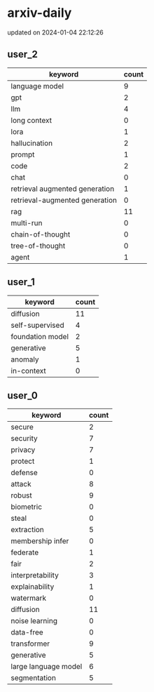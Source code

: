 # arxiv-daily
updated on 2024-01-04 22:12:26
## user_2
| keyword | count |
| - | - |
| language model | 9 |
| gpt | 2 |
| llm | 4 |
| long context | 0 |
| lora | 1 |
| hallucination | 2 |
| prompt | 1 |
| code | 2 |
| chat | 0 |
| retrieval augmented generation | 1 |
| retrieval-augmented generation | 0 |
| rag | 11 |
| multi-run | 0 |
| chain-of-thought | 0 |
| tree-of-thought | 0 |
| agent | 1 |
## user_1
| keyword | count |
| - | - |
| diffusion | 11 |
| self-supervised | 4 |
| foundation model | 2 |
| generative | 5 |
| anomaly | 1 |
| in-context | 0 |
## user_0
| keyword | count |
| - | - |
| secure | 2 |
| security | 7 |
| privacy | 7 |
| protect | 1 |
| defense | 0 |
| attack | 8 |
| robust | 9 |
| biometric | 0 |
| steal | 0 |
| extraction | 5 |
| membership infer | 0 |
| federate | 1 |
| fair | 2 |
| interpretability | 3 |
| explainability | 1 |
| watermark | 0 |
| diffusion | 11 |
| noise learning | 0 |
| data-free | 0 |
| transformer | 9 |
| generative | 5 |
| large language model | 6 |
| segmentation | 5 |
